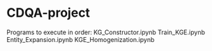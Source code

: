 # CDQA-project

Programs to execute in order:
KG_Constructor.ipynb
Train_KGE.ipynb
Entity_Expansion.ipynb
KGE_Homogenization.ipynb